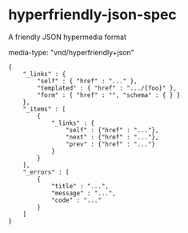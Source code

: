 hyperfriendly-json-spec
==================

A friendly JSON hypermedia format

media-type: "vnd/hyperfriendly+json"

```
{
	"_links" : {
		"self" : { "href" : "..." },
		"templated" : { "href" : ".../{foo}" },
		"form" : { "href" : "", "schema" : { } }
	},
	"_items" : [
		{
			"_links" : {
				"self" : {"href" : "..."}, 
				"next" : {"href" : "..."}, 
				"prev" : {"href" : "..."}
			}
		}
	],
	"_errors" : [
		{
			"title" : "...",
			"message" : "...",
			"code" : "..."
		}
	]
}
```
